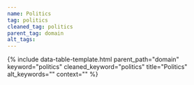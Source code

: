 ```yaml
---
name: Politics
tag: politics
cleaned_tag: politics
parent_tag: domain
alt_tags: 
---
```


{% include data-table-template.html 
  parent_path="domain" 
  keyword="politics" 
  cleaned_keyword="politics" 
  title="Politics"
  alt_keywords=""
  context=""
%}

